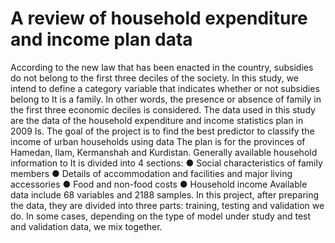 # A review of household expenditure and income plan data

According to the new law that has been enacted in the country, subsidies do not belong to the first three deciles of the society.
In this study, we intend to define a category variable that indicates whether or not subsidies belong to
It is a family. In other words, the presence or absence of family in the first three economic deciles is considered.
The data used in this study are the data of the household expenditure and income statistics plan in 2009
Is.
The goal of the project is to find the best predictor to classify the income of urban households using data
The plan is for the provinces of Hamedan, Ilam, Kermanshah and Kurdistan. Generally available household information to
It is divided into 4 sections:
● Social characteristics of family members
● Details of accommodation and facilities and major living accessories
● Food and non-food costs
● Household income
Available data include 68 variables and 2188 samples.
In this project, after preparing the data, they are divided into three parts: training, testing and validation
we do. In some cases, depending on the type of model under study and test and validation data, we mix together.
